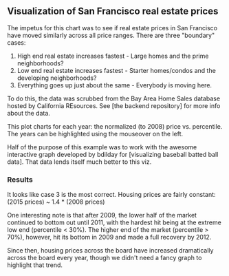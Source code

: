 ## Visualization of San Francisco real estate prices

The impetus for this chart was to see if real estate prices in San Francisco have moved
similarly across all price ranges.  There are three "boundary" cases:

1) High end real estate increases fastest - Large homes and the prime neighborhoods?
2) Low end real estate increases fastest - Starter homes/condos and the developing neighborhoods?
3) Everything goes up just about the same - Everybody is moving here.

To do this, the data was scrubbed from the Bay Area Home Sales database hosted by
California REsources.  See [the backend repository] for more info about the data.

This plot charts for each year: the normalized (to 2008) price vs. percentile.
The years can be highlighted using the mouseover on the left.

Half of the purpose of this example was to work with the awesome interactive graph developed by bdilday for 
[visualizing baseball batted ball data].  That data lends itself much better to this viz.

### Results

It looks like case 3 is the most correct.  Housing prices are fairly constant: (2015 prices) ~ 1.4 * (2008 prices)

One interesting note is that after 2009, the lower half of the market continued to bottom out until 2011, with the 
hardest hit being at the extreme low end (percentile < 30%).  The higher end of the market (percentile > 70%), however,
hit its bottom in 2009 and made a full recovery by 2012.

Since then, housing prices across the board have increased dramatically across the board every year, though we
didn't need a fancy graph to highlight that trend.
